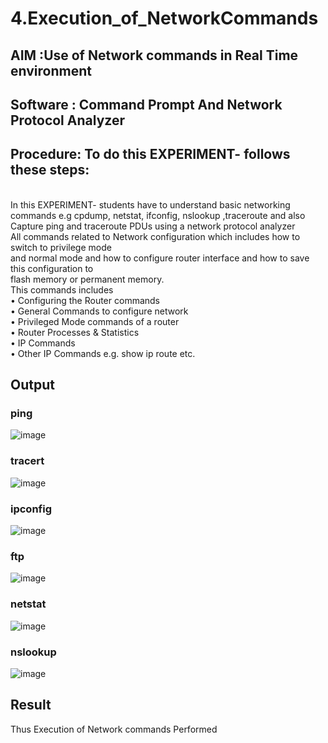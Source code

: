 # 4.Execution_of_NetworkCommands
## AIM :Use of Network commands in Real Time environment
## Software : Command Prompt And Network Protocol Analyzer
## Procedure: To do this EXPERIMENT- follows these steps:
<BR>
In this EXPERIMENT- students have to understand basic networking commands e.g cpdump, netstat, ifconfig, nslookup ,traceroute and also Capture ping and traceroute PDUs using a network protocol analyzer 
<BR>
All commands related to Network configuration which includes how to switch to privilege mode
<BR>
and normal mode and how to configure router interface and how to save this configuration to
<BR>
flash memory or permanent memory.
<BR>
This commands includes
<BR>
• Configuring the Router commands
<BR>
• General Commands to configure network
<BR>
• Privileged Mode commands of a router 
<BR>
• Router Processes & Statistics
<BR>
• IP Commands
<BR>
• Other IP Commands e.g. show ip route etc.
<BR>

## Output
### ping
![image](https://github.com/user-attachments/assets/6199aa05-350c-4bc0-bf11-2c8320805811)

### tracert
![image](https://github.com/user-attachments/assets/393eeda5-6027-4fb4-9003-75e2d6a21713)


### ipconfig
![image](https://github.com/user-attachments/assets/3488f189-fee5-486b-92bc-023b793f14e6)


### ftp
![image](https://github.com/user-attachments/assets/edd68f2f-35d9-4d55-857e-84e4e82a3471)


### netstat
![image](https://github.com/user-attachments/assets/709613d9-30cf-4971-b131-5c2cbaf8be99)

### nslookup
![image](https://github.com/user-attachments/assets/a2198cb8-9803-4772-86f1-d0fea1a5e5db)


## Result
Thus Execution of Network commands Performed 

